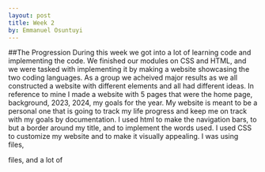 ```yaml
---
layout: post
title: Week 2
by: Emmanuel Osuntuyi
---
```


##The Progression
During this week we got into a lot of learning code and implementing the code. We finished our modules on CSS and HTML, and we were tasked with implementing it by making a website showcasing the two coding languages. As a group we acheived major results as we all constructed a website with different elements and all had different ideas. In reference to mine I made a website with 5 pages that were the home page, background, 2023, 2024, my goals for the year. My website is meant to be a personal one that is going to track my life progress and keep me on track with my goals by documentation. I used html to make the navigation bars, to but a border around my title, and to implement the words used. I used CSS to customize my website and to make it visually appealing.
I was using <img> files, <nav> files, and a lot of <style> files but I will be more specific as my website grows. I was a little frustrated with implementing my images but my project groupmate Amyra explained that I needed the image in the file that was actually in Visual Studio Code. I was very satisfied with having to make our videos because I think its a great way to track progress and to connect with your teammates. I look forward to doing the discussion posts and seeing everybodys progress. The biggest thing for me was the show and tell which showed the seriousness of Dr. Mack for those who didnt understand. She truly stands on business when it comes to this and has high expectations. I look forward to satisfying her and meeting those expectations. The show and tell made me want to work even harder.
